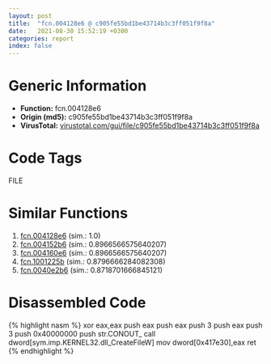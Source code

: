 ```yaml
---
layout: post
title:  "fcn.004128e6 @ c905fe55bd1be43714b3c3ff051f9f8a"
date:   2021-08-30 15:52:19 +0300
categories: report
index: false
---
```


# Generic Information
- **Function:** fcn.004128e6
- **Origin (md5):** c905fe55bd1be43714b3c3ff051f9f8a
- **VirusTotal:** [virustotal.com/gui/file/c905fe55bd1be43714b3c3ff051f9f8a][virustotal_ref]

# Code Tags
<span class="tag" id="FILE">FILE</span>


# Similar Functions

1. [fcn.004128e6][similar_1_ref] (sim.: 1.0)
2. [fcn.004152b6][similar_2_ref] (sim.: 0.8966566575640207)
3. [fcn.004160e6][similar_3_ref] (sim.: 0.8966566575640207)
4. [fcn.1001225b][similar_4_ref] (sim.: 0.8796666284082308)
5. [fcn.0040e2b6][similar_5_ref] (sim.: 0.8718701666845121)


# Disassembled Code

{% highlight nasm %}
xor eax,eax
push eax
push eax
push 3
push eax
push 3
push 0x40000000
push str.CONOUT_
call dword[sym.imp.KERNEL32.dll_CreateFileW]
mov dword[0x417e30],eax
ret 
{% endhighlight %}


[similar_1_ref]: /report/fcn.004128e6@cdfdff164543984ae016a2e81648bb4a
[similar_2_ref]: /report/fcn.004152b6@d3b17e7234a8b4bee51cf688dbfdf6d0
[similar_3_ref]: /report/fcn.004160e6@3e3adb3f10ee14ce94d10d8d5e4997cb
[similar_4_ref]: /report/fcn.1001225b@b74a1e462e0b6bacec09e2503391e156
[similar_5_ref]: /report/fcn.0040e2b6@ed8dcc04880716413628e726708b2463
[virustotal_ref]: https://www.virustotal.com/gui/file/c905fe55bd1be43714b3c3ff051f9f8a